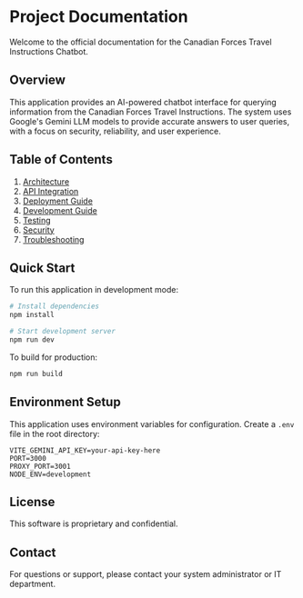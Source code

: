 # Project Documentation

Welcome to the official documentation for the Canadian Forces Travel Instructions Chatbot.

## Overview

This application provides an AI-powered chatbot interface for querying information from the Canadian Forces Travel Instructions. The system uses Google's Gemini LLM models to provide accurate answers to user queries, with a focus on security, reliability, and user experience.

## Table of Contents

1. [Architecture](./architecture.md)
2. [API Integration](./api-integration.md)
3. [Deployment Guide](./deployment.md)
4. [Development Guide](./development.md)
5. [Testing](./testing.md)
6. [Security](./security.md)
7. [Troubleshooting](./troubleshooting.md)

## Quick Start

To run this application in development mode:

```bash
# Install dependencies
npm install

# Start development server
npm run dev
```

To build for production:

```bash
npm run build
```

## Environment Setup

This application uses environment variables for configuration. Create a `.env` file in the root directory:

```
VITE_GEMINI_API_KEY=your-api-key-here
PORT=3000
PROXY_PORT=3001
NODE_ENV=development
```

## License

This software is proprietary and confidential.

## Contact

For questions or support, please contact your system administrator or IT department.